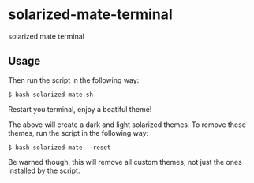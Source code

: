 solarized-mate-terminal
=======================

solarized mate terminal

## Usage

Then run the script in the following way:

    $ bash solarized-mate.sh

Restart you terminal, enjoy a beatiful theme!

The above will create a dark and light solarized themes.
To remove these themes, run the script in the following
way:

    $ bash solarized-mate --reset

Be warned though, this will remove all  custom themes, not
just the ones installed by the script.
